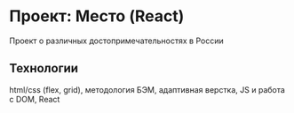 # Проект: Место (React)

Проект о различных достопримечательностях в России

## Технологии
html/css (flex, grid), методология БЭМ, адаптивная верстка, JS и работа с DOM, React